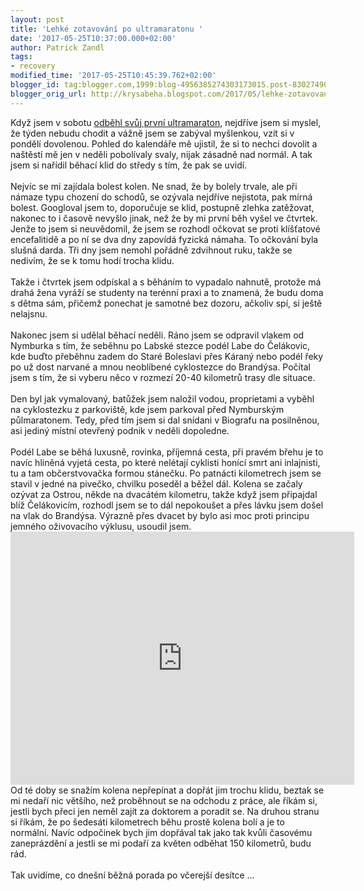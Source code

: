 ```yaml
---
layout: post
title: 'Lehké zotavování po ultramaratonu '
date: '2017-05-25T10:37:00.000+02:00'
author: Patrick Zandl
tags:
- recovery
modified_time: '2017-05-25T10:45:39.762+02:00'
blogger_id: tag:blogger.com,1999:blog-4956385274303173015.post-8302749066774721016
blogger_orig_url: http://krysabeha.blogspot.com/2017/05/lehke-zotavovani-po-ultramaratonu.html
---
```


Když jsem v sobotu <a href="https://krysabeha.blogspot.cz/2017/05/muj-prvni-ultramaraton-cili-sedesatka-s.html">odběhl svůj první ultramaraton</a>, nejdříve jsem si myslel, že týden nebudu chodit a vážně jsem se zabýval myšlenkou, vzít si v pondělí dovolenou. Pohled do kalendáře mě ujistil, že si to nechci dovolit a naštěstí mě jen v neděli pobolívaly svaly, nijak zásadně nad normál. A tak jsem si nařídil běhací klid do středy s tím, že pak se uvidí. <br /><br />Nejvíc se mi zajídala bolest kolen. Ne snad, že by bolely trvale, ale při námaze typu chození do schodů, se ozývala nejdříve nejistota, pak mírná bolest. Googloval jsem to, doporučuje se klid, postupně zlehka zatěžovat, nakonec to i časově nevyšlo jinak, než že by mi první běh vyšel ve čtvrtek. Jenže to jsem si neuvědomil, že jsem se rozhodl očkovat se proti klíšťatové encefalitidě a po ní se dva dny zapovídá fyzická námaha. To očkování byla slušná darda. Tři dny jsem nemohl pořádně zdvihnout ruku, takže se nedivím, že se k tomu hodí trocha klidu. <br /><br />Takže i čtvrtek jsem odpískal a s běháním to vypadalo nahnutě, protože má drahá žena vyráží se studenty na terénní praxi a to znamená, že budu doma s dětma sám, přičemž ponechat je samotné bez dozoru, ačkoliv spí, si ještě nelajsnu. <br /><br />Nakonec jsem si udělal běhací neděli. Ráno jsem se odpravil vlakem od Nymburka s tím, že seběhnu po Labské stezce podél Labe do Čelákovic, kde buďto přeběhnu zadem do Staré Boleslavi přes Káraný nebo podél řeky po už dost narvané a mnou neoblíbené cyklostezce do Brandýsa. Počítal jsem s tím, že si vyberu něco v rozmezí 20-40 kilometrů trasy dle situace. <br /><br />Den byl jak vymalovaný, batůžek jsem naložil vodou, proprietami a vyběhl na cyklostezku z parkoviště, kde jsem parkoval před Nymburským půlmaratonem. Tedy, před tím jsem si dal snídani v Biografu na posilněnou, asi jediný místní otevřený podnik v neděli dopoledne. <br /><br />Podél Labe se běhá luxusně, rovinka, příjemná cesta, při pravém břehu je to navíc hliněná vyjetá cesta, po které nelétají cyklisti honící smrt ani inlajnisti, tu a tam občerstvovačka formou stánečku.  Po patnácti kilometrech jsem se stavil v jedné na pivečko, chvilku poseděl a běžel dál. Kolena se začaly ozývat za Ostrou, někde na dvacátém kilometru, takže když jsem připajdal blíž Čelákovicím, rozhodl jsem se to dál nepokoušet a přes lávku jsem došel na vlak do Brandýsa. Výrazně přes dvacet by bylo asi moc proti principu jemného oživovacího výklusu, usoudil jsem. <br /><iframe allowtransparency="true" frameborder="0" height="405" scrolling="no" src="https://www.strava.com/activities/998714771/embed/12078dd6ce81480e890e3bd319c7cc03a04c0369" width="550"></iframe> <br />Od té doby se snažím kolena nepřepínat a dopřát jim trochu klidu, beztak se mi nedaří nic většího, než proběhnout se na odchodu z práce, ale říkám si, jestli bych přeci jen neměl zajít za doktorem a poradit se. Na druhou stranu si říkám, že po šedesáti kilometrech běhu prostě kolena bolí a je to normální. Navíc odpočinek bych jim dopřával tak jako tak kvůli časovému zaneprázdění a jestli se mi podaří za květen odběhat 150 kilometrů, budu rád. <br /><br />Tak uvidíme, co dnešní běžná porada po včerejší desítce … 